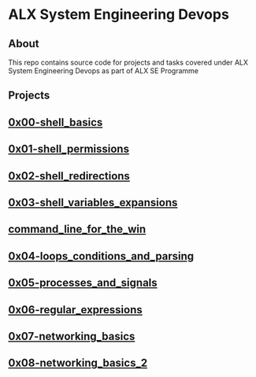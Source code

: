 # ALX System Engineering Devops

## About
This repo contains source code for projects and tasks covered under ALX System Engineering Devops as part of ALX SE Programme

## Projects

## [0x00-shell_basics](https://github.com/j88moja-code/alx-system_engineering-devops/tree/main/0x00-shell_basics)
## [0x01-shell_permissions](https://github.com/j88moja-code/alx-system_engineering-devops/tree/main/0x01-shell_permissions)
## [0x02-shell_redirections](https://github.com/j88moja-code/alx-system_engineering-devops/tree/main/0x02-shell_redirections)
## [0x03-shell_variables_expansions](https://github.com/j88moja-code/alx-system_engineering-devops/tree/main/0x03-shell_variables_expansions)
## [command_line_for_the_win](https://github.com/j88moja-code/alx-system_engineering-devops/tree/main/command_line_for_the_win)
## [0x04-loops_conditions_and_parsing](https://github.com/j88moja-code/alx-system_engineering-devops/tree/main/0x04-loops_conditions_and_parsing)
## [0x05-processes_and_signals](https://github.com/j88moja-code/alx-system_engineering-devops/tree/main/0x05-processes_and_signals)
## [0x06-regular_expressions](https://github.com/j88moja-code/alx-system_engineering-devops/tree/main/0x06-regular_expressions)
## [0x07-networking_basics](https://github.com/j88moja-code/alx-system_engineering-devops/tree/main/0x07-networking_basics)
## [0x08-networking_basics_2](https://github.com/j88moja-code/alx-system_engineering-devops/tree/main/0x08-networking_basics_2)
